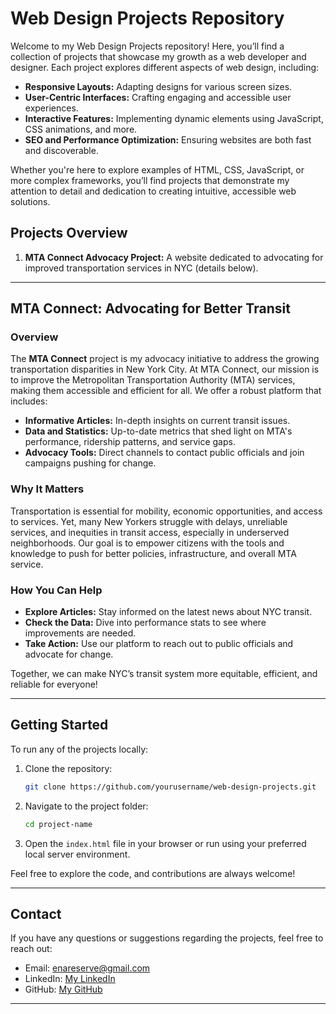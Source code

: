 # Web Design Projects Repository

Welcome to my Web Design Projects repository! Here, you’ll find a collection of projects that showcase my growth as a web developer and designer. Each project explores different aspects of web design, including:

- **Responsive Layouts:** Adapting designs for various screen sizes.
- **User-Centric Interfaces:** Crafting engaging and accessible user experiences.
- **Interactive Features:** Implementing dynamic elements using JavaScript, CSS animations, and more.
- **SEO and Performance Optimization:** Ensuring websites are both fast and discoverable.

Whether you're here to explore examples of HTML, CSS, JavaScript, or more complex frameworks, you’ll find projects that demonstrate my attention to detail and dedication to creating intuitive, accessible web solutions.

## Projects Overview

1. **MTA Connect Advocacy Project:** A website dedicated to advocating for improved transportation services in NYC (details below).

---

## MTA Connect: Advocating for Better Transit

### Overview
The **MTA Connect** project is my advocacy initiative to address the growing transportation disparities in New York City. At MTA Connect, our mission is to improve the Metropolitan Transportation Authority (MTA) services, making them accessible and efficient for all. We offer a robust platform that includes:

- **Informative Articles:** In-depth insights on current transit issues.
- **Data and Statistics:** Up-to-date metrics that shed light on MTA's performance, ridership patterns, and service gaps.
- **Advocacy Tools:** Direct channels to contact public officials and join campaigns pushing for change.

### Why It Matters
Transportation is essential for mobility, economic opportunities, and access to services. Yet, many New Yorkers struggle with delays, unreliable services, and inequities in transit access, especially in underserved neighborhoods. Our goal is to empower citizens with the tools and knowledge to push for better policies, infrastructure, and overall MTA service.

### How You Can Help
- **Explore Articles:** Stay informed on the latest news about NYC transit.
- **Check the Data:** Dive into performance stats to see where improvements are needed.
- **Take Action:** Use our platform to reach out to public officials and advocate for change.

Together, we can make NYC’s transit system more equitable, efficient, and reliable for everyone!

---

## Getting Started

To run any of the projects locally:

1. Clone the repository:
   ```bash
   git clone https://github.com/yourusername/web-design-projects.git
   ```
2. Navigate to the project folder:
   ```bash
   cd project-name
   ```
3. Open the `index.html` file in your browser or run using your preferred local server environment.

Feel free to explore the code, and contributions are always welcome!

---

## Contact

If you have any questions or suggestions regarding the projects, feel free to reach out:

- Email: enareserve@gmail.com
- LinkedIn: [My LinkedIn](www.linkedin.com/in/tageena-reserve-b139912b2)
- GitHub: [My GitHub]((https://github.com/geena-r))

---

